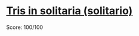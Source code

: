 # [Tris in solitaria (solitario)](https://training.olinfo.it/#/task/ois_solitario/statement)
Score: 100/100
